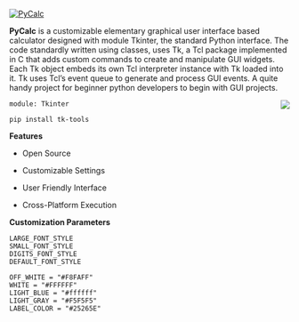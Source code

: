 [![PyCalc](https://user-images.githubusercontent.com/74248485/209393622-d274efc4-a071-4d1a-91b6-255b7ad8d85c.png)]()

**PyCalc** is a customizable elementary graphical user interface based calculator designed with module Tkinter, the standard Python interface. The code standardly written using classes, uses Tk, a Tcl package implemented in C that adds custom commands to create and manipulate GUI widgets. Each Tk object embeds its own Tcl interpreter instance with Tk loaded into it. Tk uses Tcl’s event queue to generate and process GUI events. A quite handy project for beginner python developers to begin with GUI projects.

<a href="https://github.com/stdsorcerer/PyCalc/blob/main/main.py"> <img align="right" src="https://user-images.githubusercontent.com/74248485/126494856-5e33bf97-5be6-456a-a66f-814345ae9ed1.png"> </a>

`module: Tkinter`

```
pip install tk-tools
```



**Features**

- Open Source

- Customizable Settings

- User Friendly Interface

- Cross-Platform Execution

**Customization Parameters**

```
LARGE_FONT_STYLE
SMALL_FONT_STYLE
DIGITS_FONT_STYLE
DEFAULT_FONT_STYLE

OFF_WHITE = "#F8FAFF"
WHITE = "#FFFFFF"
LIGHT_BLUE = "#ffffff"
LIGHT_GRAY = "#F5F5F5"
LABEL_COLOR = "#25265E"
```

